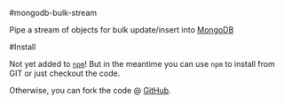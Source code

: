 #mongodb-bulk-stream

Pipe a stream of objects for bulk update/insert into [MongoDB](//mongodb.github.io/node-mongodb-native/)


#Install

Not yet added to [`npm`](//npmjs.org)! But in the meantime you can use `npm` to install from GIT or just checkout the code.

Otherwise, you can fork the code @ [GitHub](//github.com/mimetnet/mongodb-bulk-stream/).
